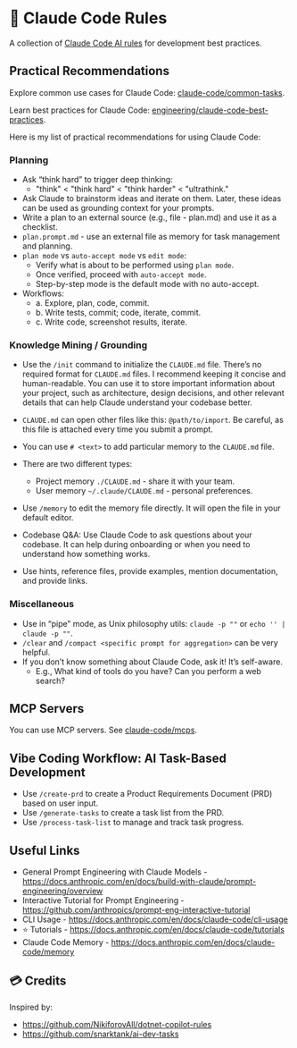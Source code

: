 # 🤖 Claude Code Rules

A collection of [Claude Code AI rules](https://docs.anthropic.com/en/docs/claude-code/overview) for development best practices.

## Practical Recommendations

Explore common use cases for Claude Code: [claude-code/common-tasks](https://docs.anthropic.com/en/docs/claude-code/common-tasks).

Learn best practices for Claude Code: [engineering/claude-code-best-practices](https://www.anthropic.com/engineering/claude-code-best-practices).

Here is my list of practical recommendations for using Claude Code:

### Planning

- Ask “think hard” to trigger deep thinking:
  - "think" < "think hard" < "think harder" < "ultrathink."
- Ask Claude to brainstorm ideas and iterate on them. Later, these ideas can be used as grounding context for your prompts.
- Write a plan to an external source (e.g., file - plan.md) and use it as a checklist.
- `plan.prompt.md` - use an external file as memory for task management and planning.
- `plan mode` vs `auto-accept mode` vs `edit mode`:
  - Verify what is about to be performed using `plan mode`.
  - Once verified, proceed with `auto-accept mode`.
  - Step-by-step mode is the default mode with no auto-accept.
- Workflows:
  - a. Explore, plan, code, commit.
  - b. Write tests, commit; code, iterate, commit.
  - c. Write code, screenshot results, iterate.

### Knowledge Mining / Grounding

- Use the `/init` command to initialize the `CLAUDE.md` file. There’s no required format for `CLAUDE.md` files. I recommend keeping it concise and human-readable. You can use it to store important information about your project, such as architecture, design decisions, and other relevant details that can help Claude understand your codebase better.
- `CLAUDE.md` can open other files like this: `@path/to/import`. Be careful, as this file is attached every time you submit a prompt.
- You can use `# <text>` to add particular memory to the `CLAUDE.md` file.
- There are two different types:
  - Project memory `./CLAUDE.md` - share it with your team.
  - User memory `~/.claude/CLAUDE.md` - personal preferences.
- Use `/memory` to edit the memory file directly. It will open the file in your default editor.

- Codebase Q&A: Use Claude Code to ask questions about your codebase. It can help during onboarding or when you need to understand how something works.
- Use hints, reference files, provide examples, mention documentation, and provide links.

### Miscellaneous

- Use in “pipe” mode, as Unix philosophy utils: `claude -p ""` or `echo '' | claude -p ""`.
- `/clear` and `/compact <specific prompt for aggregation>` can be very helpful.
- If you don’t know something about Claude Code, ask it! It’s self-aware.
  - E.g., What kind of tools do you have? Can you perform a web search?

## MCP Servers

You can use MCP servers. See [claude-code/mcps](https://docs.anthropic.com/en/docs/claude-code/mcps).

## Vibe Coding Workflow: AI Task-Based Development

- Use `/create-prd` to create a Product Requirements Document (PRD) based on user input.
- Use `/generate-tasks` to create a task list from the PRD.
- Use `/process-task-list` to manage and track task progress.

## Useful Links

- General Prompt Engineering with Claude Models - <https://docs.anthropic.com/en/docs/build-with-claude/prompt-engineering/overview>
- Interactive Tutorial for Prompt Engineering - <https://github.com/anthropics/prompt-eng-interactive-tutorial>
- CLI Usage - <https://docs.anthropic.com/en/docs/claude-code/cli-usage>
- ⭐ Tutorials - <https://docs.anthropic.com/en/docs/claude-code/tutorials>
- Claude Code Memory - <https://docs.anthropic.com/en/docs/claude-code/memory>

## 💳 Credits

Inspired by:

- <https://github.com/NikiforovAll/dotnet-copilot-rules>
- <https://github.com/snarktank/ai-dev-tasks>

